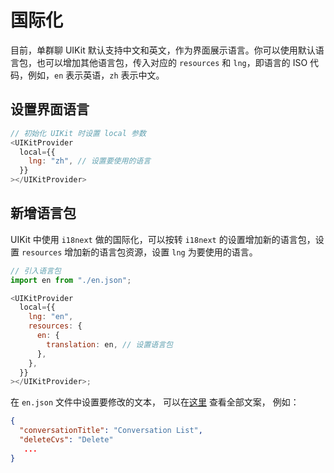 # 国际化

目前，单群聊 UIKit 默认支持中文和英文，作为界面展示语言。你可以使用默认语言包，也可以增加其他语言包，传入对应的 `resources` 和 `lng`，即语言的 ISO 代码，例如，`en` 表示英语，`zh` 表示中文。

## 设置界面语言

```javascript
// 初始化 UIKit 时设置 local 参数
<UIKitProvider
  local={{
    lng: "zh", // 设置要使用的语言
  }}
></UIKitProvider>
```

## 新增语言包

UIKit 中使用 `i18next` 做的国际化，可以按转 `i18next` 的设置增加新的语言包，设置 `resources` 增加新的语言包资源，设置 `lng` 为要使用的语言。

```javascript
// 引入语言包
import en from "./en.json";

<UIKitProvider
  local={{
    lng: "en",
    resources: {
      en: {
        translation: en, // 设置语言包
      },
    },
  }}
></UIKitProvider>;
```

在 `en.json` 文件中设置要修改的文本， 可以在[这里](https://github.com/easemob/Easemob-UIKit-web/tree/dev/local) 查看全部文案， 例如：

```json
{
  "conversationTitle": "Conversation List",
  "deleteCvs": "Delete"
   ...
}
```
